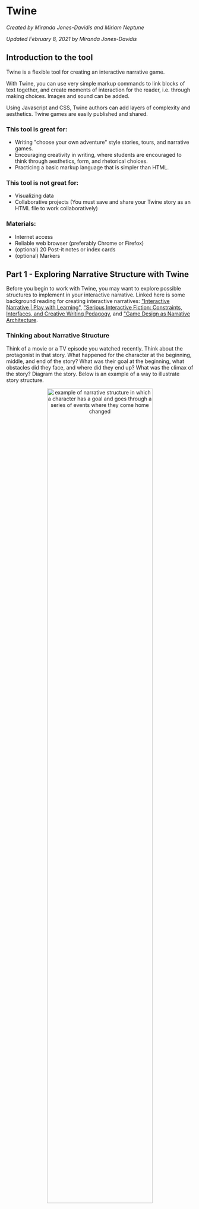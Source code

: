 # Twine

*Created by Miranda Jones-Davidis and Miriam Neptune*

*Updated February 8, 2021 by Miranda Jones-Davidis*

## Introduction to the tool

Twine is a flexible tool for creating an interactive narrative game. 

With Twine, you can use very simple markup commands to link blocks of text together, and create moments of interaction for the reader, i.e. through making choices. Images and sound can be added. 

Using Javascript and CSS, Twine authors can add layers of complexity and aesthetics. Twine games are easily published and shared.

### This tool is great for:

- Writing "choose your own adventure" style stories, tours, and narrative games.
- Encouraging creativity in writing, where students are encouraged to think through aesthetics, form, and rhetorical choices. 
- Practicing a basic markup language that is simpler than HTML. 

### This tool is not great for:

- Visualizing data
- Collaborative projects (You must save and share your Twine story as an HTML file to work collaboratively)

### Materials:

- Internet access
- Reliable web browser (preferably Chrome or Firefox)
- (optional) 20 Post-it notes or index cards
- (optional) Markers

## Part 1 - Exploring Narrative Structure with Twine

Before you begin to work with Twine, you may want to explore possible structures to implement in your interactive narrative. Linked here is some background reading for creating interactive narratives: ["Interactive Narrative | Play with Learning"](http://playwithlearning.com/2010/10/14/exploring-interactive-narrative-part-1-of-6/), ["Serious Interactive Fiction: Constraints, Interfaces, and Creative Writing Pedagogy](https://scholarworks.rit.edu/jcws/vol3/iss1/10/), and ["Game Design as Narrative Architecture](http://web.mit.edu/~21fms/People/henry3/games&narrative.html). 

### Thinking about Narrative Structure

Think of a movie or a TV episode you watched recently. Think about the protagonist in that story. What happened for the character at the beginning, middle, and end of the story? What was their goal at the beginning, what obstacles did they face, and where did they end up? What was the climax of the story? Diagram the story. Below is an example of a way to illustrate story structure.

<p align="center">
  <img align="center" src="https://github.com/dhc-barnard/tutorials/blob/master/images/Twine/narrative%20structure%201.jpg" width="75%" alt="example of narrative structure in which a character has a goal and goes through a series of events where they come home changed">
</p>

You can create a line and add some points, or list each plot point on a post it and try to arrange them in a shape indicating rising action, climax, falling action. Or maybe your story is circle, a straight line, or a non-linear experience! Twine has the capability to allow users to create branching narratives and multi-linear narratives, and you can explore these narrative types as you learn more about the tool. 

## Part 2 - Twine Basics

In this section, we will:
1. Start a Twine story.
2. Learn basic markup to connect parts of a story.
3. Add or change the story. 

### Step 1 - Getting Started

Go to [twinery.org](http://twinery.org/). Here, you have two options for using Twine: you can download the application onto your computer where files will be saved locally in your Documents folder, or you can access the website through your web browser, where stories are saved in the browser's local storage. If you decide to download the application onto your computer, click the download link for your type of computer on the yellow sticky note on the right-hand side of the page. Follow the prompts to download. If you decide to use Twine online, click "use it online" on the yellow sticky note on the right-hand side of the page.

Important things to remember when using Twine online are that clearing sessions and cookies in a browser may also clear the storage of Twine. **If you clear your browser's data, you'll lose your work!** Also, you need to use the same browser every time you use Twine because local storage is browser specific. Finally, anyone who uses your browser can see and make changes to your work if they access the Twine website. 

### Step 2 - Creating a New Story

To create a new story, click on the "+ story" symbol below the Twine logo on the right of the page.

<img align="center" width="10%" src="https://github.com/dhc-barnard/tutorials/blob/master/images/Twine/new-story.png" alt="Screen grab of New Story Button">

Name your story: enter a name for your story (you can change this later!) If you're planning to use the text from this tutorial, you can name your story "Strange Encounter in Space."

<p align="center">
  <img src="https://github.com/dhc-barnard/tutorials/blob/master/images/Twine/3-name%20story.png" alt="Screen grab of naming story" width="75%">
</p>

Again, if you are using the browser-based version of Twine, the story file will be saved in your browser so if you erase your browser cache, your work will be deleted. Select 'Archive' from the Home screen to save your story as an html document. 

<img align="right" width="20%" src="https://github.com/dhc-barnard/tutorials/blob/master/images/Twine/2-archive.png" alt="Screen grab of Archive Button">

If you are using the desktop version of Twine, your story will be saved to your documents folder. If you would like to archive a particular version of your story, select "Archive" to save the most recently edited version as an html document. 

### Step 3 - Adding Content


After you name your story, you will find yourself at a page that looks like a blueprint. You are now in the Passages View, where you can view all of the passages of your story. Right now you only have one passage in the middle of the screen labelled "Untitled Passage."

<p align="center">
  <img src="https://github.com/dhc-barnard/tutorials/blob/master/images/Twine/4-passage%20view.png" alt="Passages view" width="75%">
</p>

Double click the box to edit the passage.

<p align="center">
  <img align="center" width="30%" src="https://github.com/dhc-barnard/tutorials/blob/master/images/Twine/5-untitled%20passage.png" alt="Double click this passage to edit">
</p>

Once opening the passage, you can edit its name (we're using "Arrival"), tags, and contents. To change the contents of the passage, double click the text "Double-click this passage to edit it" and add some content of your own. If you are just learning how to use twine, we suggest adding the following text: 
 > As soon as the hatch of your ship, the Coriolis, opens, you see the creatures swarming around you. There are many of them, more than you can easily count, and they are all continuously in motion. </br>
[[Try talking to the creatures]]</br>
[[Walk down the ramp of your spaceship]]


You are now using hypertext markup! Each of these bracketed phrases will become a “block” or page in the story. When you are done editing, close the passage editor by using the Escape key or by clicking the "x" in the upper right corner.
 

### Step 4 - Continue Building Your Story

You are now in the Passages view and should see the two new blocks created by your markup. You can drag each passage while maintaining their connection to the initial passage block. For each new passage, double-click the block and add write in what you think happens next for each choice. 

<p align="center">
  <img align="center" width="30%" src="https://github.com/dhc-barnard/tutorials/blob/master/images/Twine/connected-passages.png" alt="Three passages connected with arrows.">
</p>

You can continue "branching" your narrative by additing additional choices. Remember to add two brackets around choice text in order for your text to become a link to a new passage (e.g. ``[[Open the door.]]``). 

At some point, you may wish for your reader to return to a specific passage. For example, they may fail a choice and be sent back to the beginning of the story. To connect a passage to an existing passage, add an error to the block notation. ``[[Arrival<- Start Over]]`` sends the reader back to the first passage in our story, titled "Arrival."  

Create a link back to the beginning on one of your passages. You can experiment more with links by reading the [Twine Wiki](http://twinery.org/wiki/twine2:how_to_create_links).


### Step 5 - Playing a Story

Now that you've added some text to your story, play your story to see how it looks!

Once you have closed the passage editor and are in Passage View, you can see the Story Menu at the bottom of the screen. This menu allows you to navigate, change, and play your story. Click on the "Play" button in the bottom right-hand corner of the screen. 

<p align="center">
  <img align="center" src="https://github.com/dhc-barnard/tutorials/blob/master/images/Twine/8-bottom%20menu.png" alt="story menu at the bottom of the screen" width="75%">
</p>

Your story will open as an HTML file in your web browser.


### Step 6 - Save your Story

<img align="right" width="20%" src="https://github.com/dhc-barnard/tutorials/blob/master/images/Twine/17-publish%202.png" alt="pyramid icon and publish to file as HTML">

When you are ready to save and/or share your story, navigate to the menu bar and click on the triangle icon next to your story title. Select the option "Publish to File" to save your story as an HTML file that you can open in any browser to play.

## Part 3 - Personalizing Your Twine Story

In this section you will learn how to do the following with Twine: 
1) Change your story's background color
2) Change font type, font size & font color
3) Customize a specific text block
4) Add an image

In this section you will be using [CSS](https://www.w3schools.com/css/) markup language to customize your Twine story. You will need no prior experience in CSS to do this exercise. 
- CSS stands for Cascading Style Sheets.
- CSS instructs your browser on how to display content (HTML elements).
- CSS saves a lot of work. It can control the layout of multiple web pages all at once.

**Basic CSS Terms:**

Text Align - Chose between “Left”, ”Right”, & “Center"

Color - Color of text, name color e.g. Red or Hex e.g. #0635c9

Font Size - Choose any font size number e.g. 18pt

Font Family - Choose any web-safe font

Background Color - Change the color of the individual block

Padding - Distance of text from border (recommendation choose between 1%-15%)

### Changing Background Color

navigate to the menu bar and click on the triangle icon next to your story title, then select “Edit Story Stylesheet." The empty stylesheet can be used to enter CSS code. In this tutorial we will provide basic code that you can copy and paste into your own stylesheet 

<p align="center">
  <img src="https://github.com/dhc-barnard/tutorials/blob/master/images/Twine/stylesheet.png" alt="story stylesheet" width="18.4%"/>
  <img src="https://github.com/dhc-barnard/tutorials/blob/master/images/Twine/miriam%20-%202%20before.png" alt="story style sheet before" width="35%"/> 
  <img src="https://github.com/dhc-barnard/tutorials/blob/master/images/Twine/miriam%20-%203%20after.png" alt="story style sheet after" width="35%" />
</p>

Copy and paste the CSS code below into your stylesheet. Change background-color to any other color e.g. from “White” to “Red”

```
tw-story {
background-color: White;
}
```

Advanced: Use a [hex number color code](https://www.w3schools.com/colors/colors_picker.asp) e.g. #ed2d2d

```
tw-story {
background-color: #ed2d2d;
}
```

To view your changes, exit the style sheet (no save needed) and click play. Check to see if you like the changes you made. You can always go back and change it to a different color.

<p align="center">
  <img align="center" src="https://github.com/dhc-barnard/tutorials/blob/master/images/Twine/miriam%20-%205%20before.png" alt="story page before" width="44%"/>
  <img align="center" src="https://github.com/dhc-barnard/tutorials/blob/master/images/Twine/miriam%20-%206%20after.png" alt="story page after" width="45%"/> 
</p>

### Changing the Font

Open the story stylesheet. Copy and paste the CSS code below into your stylesheet. 

```
tw-passage {
color: Blue;
font-family: garamond;
font-size: 100%;
}
```

Switch out the word "garamond" with any other web-safe font family. For example, you could use "Arial Black" or any other font listed at [w3schools.com](https://www.w3schools.com/cssref/css_websafe_fonts.asp).

Check to see if you like the changes you made by exiting the style sheet and clicking "play."

<p align="center">
  <img align="center" src="https://github.com/dhc-barnard/tutorials/blob/master/images/Twine/miriam%20-%207%20before.png" alt="font before" width="45%"/>
  <img align="center" src="https://github.com/dhc-barnard/tutorials/blob/master/images/Twine/miriam%20-%208%20after.png" alt="font after" width="43%"/> 
</p>

### Changing the Font Color

You can change the color of your text by changing the color in your CSS code (shown below) to another color, e.g. from "Blue" to "Pink."  You can also change the color to a hex number color code. Once you've changed your code, check to see the changes you've made by exiting the style sheet and clicking "play."

```
tw-passage {
color: Blue;
font-family: garamond;
font-size: 20pt;
}
```
<p align="center">
  <img align="center" src="https://github.com/dhc-barnard/tutorials/blob/master/images/Twine/miriam%20-%209%20before.png" alt="font color before" width="45%"/>
  <img align="center" src="https://github.com/dhc-barnard/tutorials/blob/master/images/Twine/miriam%20-%2010%20after.png" alt="font color after" width="45%"/> 
</p>

### Customizing a Specific Block of Text

The CSS codes used in earlier parts of this tutorial will automatically apply to your whole story on Twine, so if you only want to customize a specific text block, you can use the "tag" function. 

<p align="center">
  <img align="center" src="https://github.com/dhc-barnard/tutorials/blob/master/images/Twine/block%20text%202.png" alt="one specific block on the map" width="45%"/> 
</p>

First, open a block and add a tag (e.g. "IMATS") with the "+Tag" button. Then, go back to your style sheet.

<p align="center">
  <img align="center" src="https://github.com/dhc-barnard/tutorials/blob/master/images/Twine/block%20text%203.png" alt="edit block and add tag" width="50%">
  <img align="center" src="https://github.com/dhc-barnard/tutorials/blob/master/images/Twine/block%20text%204.png" alt="go back to your style sheet" width="36%"/> 
</p>

In order to change the style of the singular block, copy and paste the CSS code below into your style sheet. 

```
tw-passage[tags~="IMATS"]{
text-align: center;
color: White;
font-size: 25pt;
font-family: Comic Sans MS;
background-color: Pink;
padding: 10%;
}
```

To customize your block, replace “IMATS” in the tw-passage[tags~="IMATS"] section to the name of the tag in the block you're trying to customize. Customize the style as you wish by changing the color, font family etc. as you did in the previous sections. Now that you've added a tag name to this set of code in your stylesheet, any changes you make to this block of code will only apply to the block in your story with the matching tag name. 

### Adding an Image

First, choose an image that can be easily inserted into your Twine story. The image should have a url and either be your own image or be a copyright free image. Once you've found the image you'd like to use on Google or another website, right-click the image to "copy image address." Then, open the block you want to add your image to. Copy and paste the CSS code below into the block description (NOT the CSS style sheet). Replace the url in the code with the url you've copied. 

<p align="center">
  <img align="center" src="https://github.com/dhc-barnard/tutorials/blob/master/images/Twine/add%20image%201.png" alt="find image and right-click to copy address" width="41%">
  <img align="center" src="https://github.com/dhc-barnard/tutorials/blob/master/images/Twine/add%20image%202.png" alt="open the block you want to add your image to" width="30%"/> 
  <img align="center" src="https://github.com/dhc-barnard/tutorials/blob/master/images/Twine/add%20image%203.png" alt="add CSS" width="27%"/> 
  </p>

```
<style> 
img {
max-width: 100%;
max-height 100%;
}
</style>

<img src=https://library.barnard.edu/ sites/default/files/inline-images/BLAIS-LIB-Peets_0.jpg></span>
```

Change the size of the image by changing the percentage of max-width and max-height. Your final code and final product might end up looking similar to the images below. 

<p align="center">
  <img align="center" src="https://github.com/dhc-barnard/tutorials/blob/master/images/Twine/add%20image%204.png" alt="final code" width="45%">
  <img align="center" src="https://github.com/dhc-barnard/tutorials/blob/master/images/Twine/add%20image%205.png" alt="final product" width="49%"/> 
</p>

# Reflections:

- What impact does branching narrative have on a story, and you as the reader? What are the challenges of writing in this way?
- How did creating multi-linear passages make you think differently about your project and its content?

# Resources:

## Examples of Successful Projects:

- [The Social Life of Data](https://sociallifeofdata.org/) - An educational experience created to allow users to explore how information is created, travels, and is contested across different media. 

## Background Reading
- [“Interactive Narrative | Play with Learning.”](http://playwithlearning.com/2010/10/14/exploring-interactive-narrative-part-1-of-6/)
- Terry, Robert and Dusenberry, Lisa (2018) ["Serious Interactive Fiction: Constraints, Interfaces, and Creative Writing Pedagogy,"](https://scholarworks.rit.edu/jcws/vol3/iss1/10) Journal of Creative Writing Studies: Vol. 3 : Iss. 1 , Article 10.
- [“Branching Narrative from Borges to Twine | 60210-C • ELECTRONIC MEDIA STUDIO: Interactivity.”](http://cmuems.com/2015b/branching-narrative-from-borges-to-twine/)

## Other Guides & Tutorials:

- [The Twine Cookbook](http://twinery.org/cookbook/index.html) - A collection of tips and examples of how to use Twine. Also available on [Github](https://github.com/iftechfoundation/twine-cookbook).
- [The Interactive Fiction Community Forum](https://intfiction.org/c/authoring/twine/46) - A forum for discussions about how to use Twine.
- [The Twine Wiki](http://twinery.org/wiki/) - A wiki containing information on the history of Twine and how to use the program. 
- [Twine Discord](https://discord.com/invite/n5dJvPp) - A Discord channel for Twine users to discuss their work and progress.
- [Twine Beginners Series](https://www.youtube.com/watch?v=iKFZhIHD7Xk&list) - A series of YouTube videos on how to use Twine. 
- [W3Schools CSS Tutorials](https://www.w3schools.com/css/) - For more information on how to use CSS.

## Barnard Resources:

- Barnard faculty, staff, and students are free to reach out to the [DHC](https://digitalhumanities.barnard.edu/).
